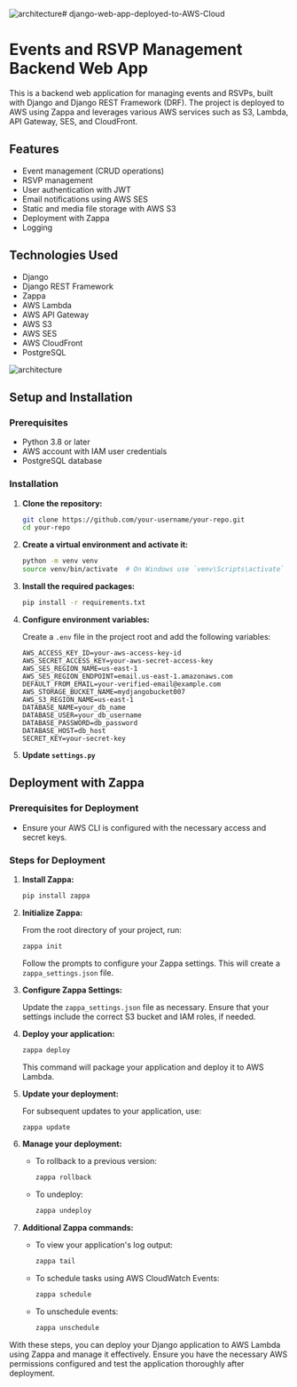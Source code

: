 ![architecture](https://github.com/user-attachments/assets/9a5a7343-6f82-495b-9602-a4626804b77d)# django-web-app-deployed-to-AWS-Cloud

# Events and RSVP Management Backend Web App

This is a backend web application for managing events and RSVPs, built with Django and Django REST Framework (DRF). The project is deployed to AWS using Zappa and leverages various AWS services such as S3, Lambda, API Gateway, SES, and CloudFront.

## Features

- Event management (CRUD operations)
- RSVP management
- User authentication with JWT
- Email notifications using AWS SES
- Static and media file storage with AWS S3
- Deployment with Zappa
- Logging

## Technologies Used

- Django
- Django REST Framework
- Zappa
- AWS Lambda
- AWS API Gateway
- AWS S3
- AWS SES
- AWS CloudFront
- PostgreSQL






![architecture](https://github.com/user-attachments/assets/cf0e2cf9-a806-4afc-83de-a141d38e744c)







## Setup and Installation

### Prerequisites

- Python 3.8 or later
- AWS account with IAM user credentials
- PostgreSQL database

### Installation

1. **Clone the repository:**

    ```sh
    git clone https://github.com/your-username/your-repo.git
    cd your-repo
    ```

2. **Create a virtual environment and activate it:**

    ```sh
    python -m venv venv
    source venv/bin/activate  # On Windows use `venv\Scripts\activate`
    ```

3. **Install the required packages:**

    ```sh
    pip install -r requirements.txt
    ```

4. **Configure environment variables:**

    Create a `.env` file in the project root and add the following variables:

    ```plaintext
    AWS_ACCESS_KEY_ID=your-aws-access-key-id
    AWS_SECRET_ACCESS_KEY=your-aws-secret-access-key
    AWS_SES_REGION_NAME=us-east-1
    AWS_SES_REGION_ENDPOINT=email.us-east-1.amazonaws.com
    DEFAULT_FROM_EMAIL=your-verified-email@example.com
    AWS_STORAGE_BUCKET_NAME=mydjangobucket007
    AWS_S3_REGION_NAME=us-east-1
    DATABASE_NAME=your_db_name
    DATABASE_USER=your_db_username
    DATABASE_PASSWORD=db_password
    DATABASE_HOST=db_host
    SECRET_KEY=your-secret-key
    ```

5. **Update `settings.py`**

## Deployment with Zappa

### Prerequisites for Deployment

- Ensure your AWS CLI is configured with the necessary access and secret keys.

### Steps for Deployment

1. **Install Zappa:**

    ```sh
    pip install zappa
    ```

2. **Initialize Zappa:**

    From the root directory of your project, run:

    ```sh
    zappa init
    ```

    Follow the prompts to configure your Zappa settings. This will create a `zappa_settings.json` file.

3. **Configure Zappa Settings:**

    Update the `zappa_settings.json` file as necessary. Ensure that your settings include the correct S3 bucket and IAM roles, if needed.

4. **Deploy your application:**

    ```sh
    zappa deploy
    ```

    This command will package your application and deploy it to AWS Lambda.

5. **Update your deployment:**

    For subsequent updates to your application, use:

    ```sh
    zappa update
    ```

6. **Manage your deployment:**

    - To rollback to a previous version:

      ```sh
      zappa rollback
      ```

    - To undeploy:

      ```sh
      zappa undeploy
      ```

7. **Additional Zappa commands:**

    - To view your application's log output:

      ```sh
      zappa tail
      ```

    - To schedule tasks using AWS CloudWatch Events:

      ```sh
      zappa schedule
      ```

    - To unschedule events:

      ```sh
      zappa unschedule
      ```

With these steps, you can deploy your Django application to AWS Lambda using Zappa and manage it effectively. Ensure you have the necessary AWS permissions configured and test the application thoroughly after deployment.
